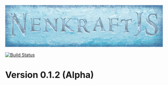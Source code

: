 ![alt text][logo]

[![Build Status](https://travis-ci.org/Nuuf/nenkraft.svg?branch=master)](https://travis-ci.org/Nuuf/nenkraft)

# Version 0.1.2 (Alpha)

[logo]: ./images/nenkraft-banner.png "nenkraft"
